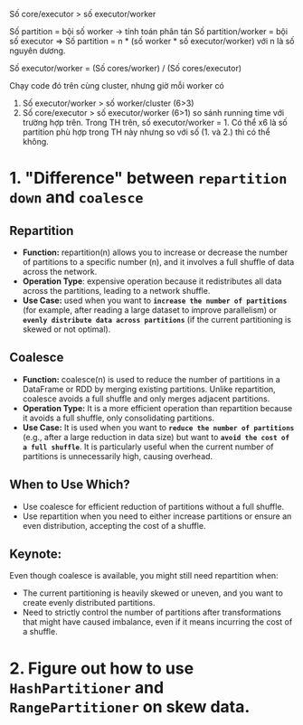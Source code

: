 Số core/executor > số executor/worker
 
Số partition = bội số worker -> tính toán phân tán
Số partition/worker = bội số executor
=> Số partition = n * (số worker * số executor/worker) với n là số nguyên dương.
 
Số executor/worker = (Số cores/worker) / (Số cores/executor)

Chạy code đó trên cùng cluster, nhưng giờ mỗi worker có
1. Số executor/worker > số worker/cluster (6>3)
2. Số core/executor > số executor/worker (6>1)
so sánh running time với trường hợp trên. Trong TH trên, số executor/worker = 1. Có thể x6 là số partition phù hợp trong TH này nhưng so với số (1. và 2.) thì có thể không.
# 1. "Difference" between `repartition down` and `coalesce`
## Repartition
- **Function:** repartition(n) allows you to increase or decrease the number of partitions to a specific number (n), and it involves a full shuffle of data across the network.
- **Operation Type**: expensive operation because it redistributes all data across the partitions, leading to a network shuffle.
- **Use Case:** used when you want to **`increase the number of partitions`** (for example, after reading a large dataset to improve parallelism) or **`evenly distribute data across partitions`** (if the current partitioning is skewed or not optimal).
## Coalesce
- **Function:** coalesce(n) is used to reduce the number of partitions in a DataFrame or RDD by merging existing partitions. Unlike repartition, coalesce avoids a full shuffle and only merges adjacent partitions.
- **Operation Type:** It is a more efficient operation than repartition because it avoids a full shuffle, only consolidating partitions.
- **Use Case:** It is used when you want to **`reduce the number of partitions`** (e.g., after a large reduction in data size) but want to **`avoid the cost of a full shuffle`**. It is particularly useful when the current number of partitions is unnecessarily high, causing overhead.

## When to Use Which?
- Use coalesce for efficient reduction of partitions without a full shuffle.
- Use repartition when you need to either increase partitions or ensure an even distribution, accepting the cost of a shuffle.

## Keynote: 
Even though coalesce is available, you might still need repartition when:
- The current partitioning is heavily skewed or uneven, and you want to create evenly distributed partitions.
- Need to strictly control the number of partitions after transformations that might have caused imbalance, even if it means incurring the cost of a shuffle.

# 2. Figure out how to use `HashPartitioner` and `RangePartitioner` on skew data.






